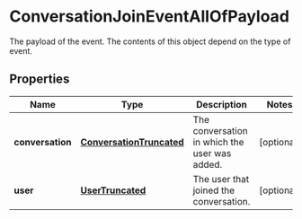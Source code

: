 

# ConversationJoinEventAllOfPayload

The payload of the event. The contents of this object depend on the type of event.

## Properties

| Name | Type | Description | Notes |
|------------ | ------------- | ------------- | -------------|
|**conversation** | [**ConversationTruncated**](ConversationTruncated.md) | The conversation in which the user was added. |  [optional] |
|**user** | [**UserTruncated**](UserTruncated.md) | The user that joined the conversation. |  [optional] |



